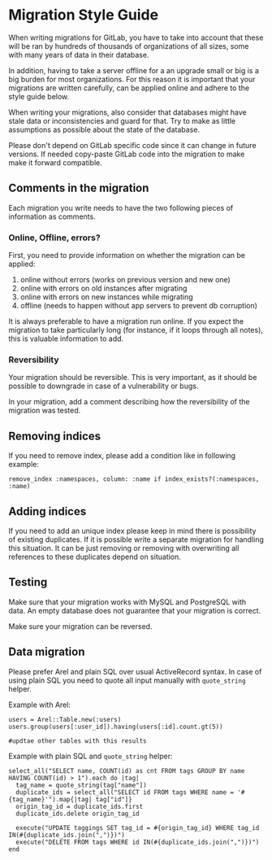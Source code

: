 # Migration Style Guide

When writing migrations for GitLab, you have to take into account that
these will be ran by hundreds of thousands of organizations of all sizes, some with
many years of data in their database.

In addition, having to take a server offline for a an upgrade small or big is
a big burden for most organizations. For this reason it is important that your
migrations are written carefully, can be applied online and adhere to the style guide below.

When writing your migrations, also consider that databases might have stale data
or inconsistencies and guard for that. Try to make as little assumptions as possible
about the state of the database.

Please don't depend on GitLab specific code since it can change in future versions.
If needed copy-paste GitLab code into the migration to make make it forward compatible.

## Comments in the migration

Each migration you write needs to have the two following pieces of information
as comments.

### Online, Offline, errors?

First, you need to provide information on whether the migration can be applied:

1. online without errors (works on previous version and new one)
2. online with errors on old instances after migrating
3. online with errors on new instances while migrating
4. offline (needs to happen without app servers to prevent db corruption)

It is always preferable to have a migration run online. If you expect the migration
to take particularly long (for instance, if it loops through all notes),
this is valuable information to add.

### Reversibility

Your migration should be reversible. This is very important, as it should
be possible to downgrade in case of a vulnerability or bugs.

In your migration, add a comment describing how the reversibility of the
migration was tested.


## Removing indices

If you need to remove index, please add a condition like in following example:

```
remove_index :namespaces, column: :name if index_exists?(:namespaces, :name)
```

## Adding indices

If you need to add an unique index please keep in mind there is possibility of existing duplicates. If it is possible write a separate migration for handling this situation. It can be just removing or removing with overwriting all references to these duplicates depend on situation.

## Testing

Make sure that your migration works with MySQL and PostgreSQL with data. An empty database does not guarantee that your migration is correct.

Make sure your migration can be reversed.

## Data migration

Please prefer Arel and plain SQL over usual ActiveRecord syntax. In case of using plain SQL you need to quote all input manually with `quote_string` helper.

Example with Arel:

```
users = Arel::Table.new(:users)
users.group(users[:user_id]).having(users[:id].count.gt(5))

#updtae other tables with this results
```

Example with plain SQL and `quote_string` helper:

```
select_all("SELECT name, COUNT(id) as cnt FROM tags GROUP BY name HAVING COUNT(id) > 1").each do |tag|
  tag_name = quote_string(tag["name"])
  duplicate_ids = select_all("SELECT id FROM tags WHERE name = '#{tag_name}'").map{|tag| tag["id"]}
  origin_tag_id = duplicate_ids.first
  duplicate_ids.delete origin_tag_id

  execute("UPDATE taggings SET tag_id = #{origin_tag_id} WHERE tag_id IN(#{duplicate_ids.join(",")})")
  execute("DELETE FROM tags WHERE id IN(#{duplicate_ids.join(",")})")
end
```
